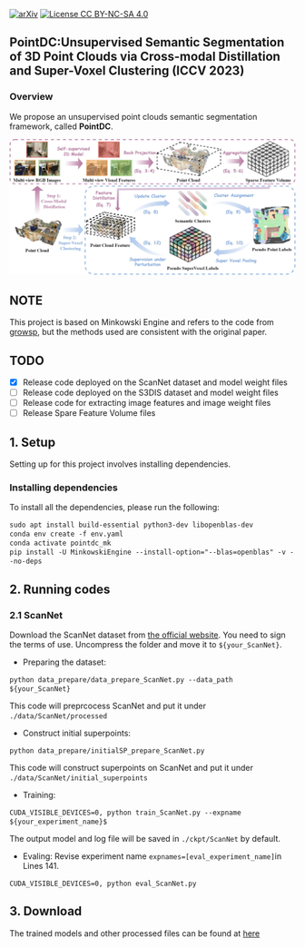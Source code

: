 [![arXiv](https://img.shields.io/badge/arXiv-2304.08965-b31b1b.svg)](https://arxiv.org/abs/2304.08965)
[![License CC BY-NC-SA 4.0](https://img.shields.io/badge/license-CC4.0-blue.svg)](https://creativecommons.org/licenses/by-nc-sa/4.0/legalcode)

## PointDC:Unsupervised Semantic Segmentation of 3D Point Clouds via Cross-modal Distillation and Super-Voxel Clustering (ICCV 2023)

### Overview

We propose an unsupervised point clouds semantic segmentation framework, called  **PointDC**.

<p align="center">
<img src="figs/framework.jpg" alt="drawing" width=800/>
</p>

## NOTE
 This project is based on Minkowski Engine and refers to the code from [growsp](https://github.com/vLAR-group/GrowSP), but the methods used are consistent with the original paper.

## TODO
- [x] Release code deployed on the ScanNet dataset and model weight files
- [ ] Release code deployed on the S3DIS dataset and model weight files
- [ ] Release code for extracting image features and image weight files
- [ ] Release Spare Feature Volume files

## 1. Setup
Setting up for this project involves installing dependencies. 

### Installing dependencies
To install all the dependencies, please run the following:
```shell script
sudo apt install build-essential python3-dev libopenblas-dev
conda env create -f env.yaml
conda activate pointdc_mk
pip install -U MinkowskiEngine --install-option="--blas=openblas" -v --no-deps
```
## 2. Running codes
### 2.1 ScanNet
Download the ScanNet dataset from [the official website](http://kaldir.vc.in.tum.de/scannet_benchmark/documentation). 
You need to sign the terms of use. Uncompress the folder and move it to 
`${your_ScanNet}`.

- Preparing the dataset:
```shell script
python data_prepare/data_prepare_ScanNet.py --data_path ${your_ScanNet}
```
This code will preprcocess ScanNet and put it under `./data/ScanNet/processed`

- Construct initial superpoints:
```shell script
python data_prepare/initialSP_prepare_ScanNet.py
```
This code will construct superpoints on ScanNet and put it under `./data/ScanNet/initial_superpoints`

- Training:
```shell script
CUDA_VISIBLE_DEVICES=0, python train_ScanNet.py --expname ${your_experiment_name}$
```
The output model and log file will be saved in `./ckpt/ScanNet` by default.

- Evaling:
Revise experiment name ```expnames=[eval_experiment_name]```in Lines 141. 
```shell script
CUDA_VISIBLE_DEVICES=0, python eval_ScanNet.py
```

## 3. Download
The trained models and other processed files can be found at [here](https://pan.baidu.com/s/1ibxoq3HyxRJa3KrnPafCWw?pwd=6666)